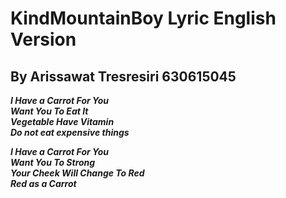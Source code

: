 # KindMountainBoy Lyric English Version
## By Arissawat Tresresiri 630615045 

__*I Have a Carrot For You   
Want You To Eat It   
Vegetable Have Vitamin  
Do not eat expensive things*__  

__*I Have a Carrot For You   
Want You To Strong     
Your Cheek Will Change To Red   
Red as a Carrot*__
